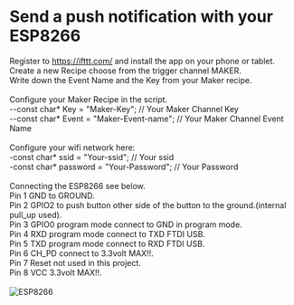 # Send a push notification with your ESP8266
Register to https://ifttt.com/ and install the app on your phone or tablet.<br />
Create a new Recipe choose from the trigger channel MAKER.<br />
Write down the Event Name and the Key from your Maker recipe.<br /><br />
Configure your Maker Recipe in the script.<br />
--const char* Key = "Maker-Key"; // Your Maker Channel Key<br />
--const char* Event = "Maker-Event-name"; // Your Maker Channel Event Name<br /><br />
Configure your wifi network here:<br />
-const char* ssid     = "Your-ssid"; // Your ssid<br />
-const char* password = "Your-Password"; // Your Password<br /><br />
Connecting the ESP8266 see below.<br />
Pin 1 GND to GROUND.<br />
Pin 2 GPIO2 to push button other side of the button to the ground.(internal pull_up used).<br />
Pin 3 GPIO0 program mode connect to GND in program mode.<br />
Pin 4 RXD program mode connect to TXD FTDI USB.<br />
Pin 5 TXD program mode connect to RXD FTDI USB.<br />
Pin 6 CH_PD connect to 3.3volt MAX!!.<br />
Pin 7 Reset not used in this project.<br />
Pin 8 VCC 3.3volt MAX!!.<br /><br />
<img src="http://6thlabel.com/Apps/GitHub/ESP-IFTTT-button.png" alt="ESP8266"><br />
